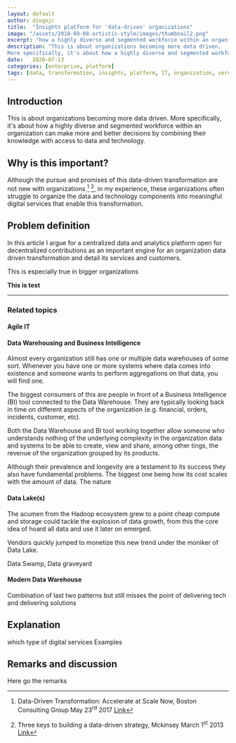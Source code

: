 ```yaml
---
layout: default
author: diogojc
title:  "Insights platform for 'data-driven' organizations"
image: "/assets/2018-09-08-artistic-style/images/thumbnail2.png"
excerpt: "how a highly diverse and segmented workforce within an organization can make more and better decisions by combining their knowledge with access to data and technology."
description: "This is about organizations becoming more data driven.
More specifically, it's about how a highly diverse and segmented workforce within an organization can make more and better decisions by combining their knowledge with access to data and technology."
date:   2020-07-13
categories: [enterprise, platform]
tags: [data, transformation, insights, platform, IT, organization, services, analytics, lake, warehouse]
---
```


## Introduction
This is about organizations becoming more data driven.
More specifically, it's about how a highly diverse and segmented workforce within an organization can make more and better decisions by combining their knowledge with access to data and technology.

## Why is this important?
Although the pursue and promises of this data-driven transformation are not new with organizations [^1] [^2], in my experience, these organizations often struggle to organize the data and technology components into meaningful digital services that enable this transformation.

## Problem definition
In this article I argue for a centralized data and analytics platform open for decentralized contributions as an important engine for an organization data driven transformation and detail its services and customers.

This is especially true in bigger organizations 

**This is test**

----------

### Related topics

#### Agile IT

#### Data Warehousing and Business Intelligence
Almost every organization still has one or multiple data warehouses of some sort. Whenever you have one or more systems where data comes into existence and someone wants to perform aggregations on that data, you will find one.

The biggest consumers of this are people in front of a Business Intelligence (BI) tool connected to the Data Warehouse. They are typically looking back in time on different aspects of the organization (e.g. financial, orders, incidents, customer, etc).

Both the Data Warehouse and BI tool working together allow someone who understands nothing of the underlying complexity in the organization data and systems to be able to create, view and share, among other tings, the revenue of the organization grouped by its products.

Although their prevalence and longevity are a testament to its success they also have fundamental problems. The biggest one being how its cost scales with the amount of data. The nature 

#### Data Lake(s)
The acumen from the Hadoop ecosystem grew to a point  cheap compute and storage could tackle the explosion of data growth, from this the core idea of hoard all data and use it later on emerged.

Vendors quickly jumped to monetize this new trend under the moniker of Data Lake.

Data Swamp, Data graveyard

#### Modern Data Warehouse
Combination of last two patterns but still misses the point of delivering tech and delivering solutions





## Explanation

which type of digital services
Examples

## Remarks and discussion

Here go the remarks

[^1]: Data-Driven Transformation: Accelerate at Scale Now, Boston Consulting Group May 23<sup>rd</sup> 2017 [Link](https://www.bcg.com/publications/2017/digital-transformation-transformation-data-driven-transformation)

[^2]: Three keys to building a data-driven strategy, Mckinsey March 1<sup>st</sup> 2013 [Link](https://www.mckinsey.com/business-functions/mckinsey-digital/our-insights/three-keys-to-building-a-data-driven-strategy)




